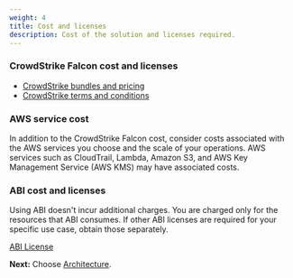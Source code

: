 ```yaml
---
weight: 4
title: Cost and licenses
description: Cost of the solution and licenses required.
---
```


### CrowdStrike Falcon cost and licenses

* [CrowdStrike bundles and pricing](https://www.crowdstrike.com/products/?ct-q2-2023-bn-products-nav)
* [CrowdStrike terms and conditions](https://s3.amazonaws.com/EULA/314ae52f-b319-4413-9052-fe03bfbd6b21-Crowdstrike-EULA.pdf)


### AWS service cost
In addition to the CrowdStrike Falcon cost, consider costs associated with the AWS services you choose and the scale of your operations. AWS services such as CloudTrail, Lambda, Amazon S3, and AWS Key Management Service (AWS KMS) may have associated costs.

### ABI cost and licenses

Using ABI doesn't incur additional charges. You are charged only for the resources that ABI consumes. If other ABI licenses are required for your specific use case, obtain those separately.

[ABI License](https://github.com/aws-ia/cfn-abi-crowdstrike-fcs/blob/main/LICENSE)

**Next:** Choose [Architecture](/architecture/index.html).
